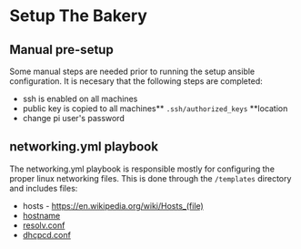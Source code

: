# Setup The Bakery

## Manual pre-setup
Some manual steps are needed prior to running the setup ansible configuration.
It is necesary that the following steps are completed:
- ssh is enabled on all machines
- public key is copied to all machines** `.ssh/authorized_keys` **location
- change pi user's password

## networking.yml playbook
The networking.yml playbook is responsible mostly for configuring the proper linux networking files. This is done through the `/templates` directory and includes files: 
-  hosts - <https://en.wikipedia.org/wiki/Hosts_(file)>
- [hostname](https://en.wikipedia.org/wiki/Hostname)
- [resolv.conf](https://en.wikipedia.org/wiki/Resolv.conf)
- [dhcpcd.conf](https://en.wikipedia.org/wiki/DHCPD)

